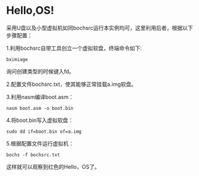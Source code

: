 # Hello,OS!
采用U盘以及小型虚拟机如同bochsrc运行本实例均可，这里利用后者，根据以下步骤配置：

1.利用bochsrc自带工具创立一个虚拟软盘，终端命令如下:
```
bximiage
```
询问创建类型的时候键入fd。

2.配置文件bochsrc.txt，使其能够正常挂载a.img软盘。

3.利用nasm编译boot.asm：
```
nasm boot.asm -o boot.bin
```

4.将boot.bin写入虚拟软盘：
```
sudo dd if=boot.bin of=a.img
```

5.根据配置文件运行虚拟机：
```
bochs -f bochsrc.txt
```

这样就可以观察到红色的Hello，OS了。
